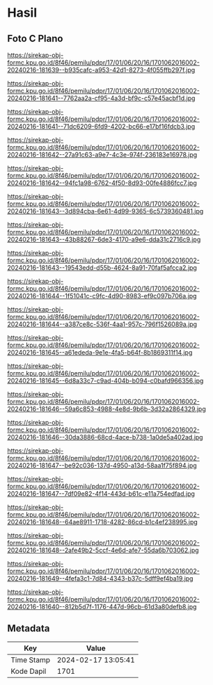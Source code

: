 # Hasil

## Foto C Plano

https://sirekap-obj-formc.kpu.go.id/8f46/pemilu/pdpr/17/01/06/20/16/1701062016002-20240216-181639--b935cafc-a953-42d1-8273-4f055ffb297f.jpg

https://sirekap-obj-formc.kpu.go.id/8f46/pemilu/pdpr/17/01/06/20/16/1701062016002-20240216-181641--7762aa2a-cf95-4a3d-bf9c-c57e45acbf1d.jpg

https://sirekap-obj-formc.kpu.go.id/8f46/pemilu/pdpr/17/01/06/20/16/1701062016002-20240216-181641--71dc6209-6fd9-4202-bc66-e17bf16fdcb3.jpg

https://sirekap-obj-formc.kpu.go.id/8f46/pemilu/pdpr/17/01/06/20/16/1701062016002-20240216-181642--27a91c63-a9e7-4c3e-974f-236183e16978.jpg

https://sirekap-obj-formc.kpu.go.id/8f46/pemilu/pdpr/17/01/06/20/16/1701062016002-20240216-181642--94fc1a98-6762-4f50-8d93-00fe4886fcc7.jpg

https://sirekap-obj-formc.kpu.go.id/8f46/pemilu/pdpr/17/01/06/20/16/1701062016002-20240216-181643--3d894cba-6e61-4d99-9365-6c5739360481.jpg

https://sirekap-obj-formc.kpu.go.id/8f46/pemilu/pdpr/17/01/06/20/16/1701062016002-20240216-181643--43b88267-6de3-4170-a9e6-dda31c2716c9.jpg

https://sirekap-obj-formc.kpu.go.id/8f46/pemilu/pdpr/17/01/06/20/16/1701062016002-20240216-181643--19543edd-d55b-4624-8a91-70faf5afcca2.jpg

https://sirekap-obj-formc.kpu.go.id/8f46/pemilu/pdpr/17/01/06/20/16/1701062016002-20240216-181644--1f51041c-c9fc-4d90-8983-ef9c097b706a.jpg

https://sirekap-obj-formc.kpu.go.id/8f46/pemilu/pdpr/17/01/06/20/16/1701062016002-20240216-181644--a387ce8c-536f-4aa1-957c-796f1526089a.jpg

https://sirekap-obj-formc.kpu.go.id/8f46/pemilu/pdpr/17/01/06/20/16/1701062016002-20240216-181645--a61ededa-9e1e-4fa5-b64f-8b1869311f14.jpg

https://sirekap-obj-formc.kpu.go.id/8f46/pemilu/pdpr/17/01/06/20/16/1701062016002-20240216-181645--6d8a33c7-c9ad-404b-b094-c0bafd966356.jpg

https://sirekap-obj-formc.kpu.go.id/8f46/pemilu/pdpr/17/01/06/20/16/1701062016002-20240216-181646--59a6c853-4988-4e8d-9b6b-3d32a2864329.jpg

https://sirekap-obj-formc.kpu.go.id/8f46/pemilu/pdpr/17/01/06/20/16/1701062016002-20240216-181646--30da3886-68cd-4ace-b738-1a0de5a402ad.jpg

https://sirekap-obj-formc.kpu.go.id/8f46/pemilu/pdpr/17/01/06/20/16/1701062016002-20240216-181647--be92c036-137d-4950-a13d-58aa1f75f894.jpg

https://sirekap-obj-formc.kpu.go.id/8f46/pemilu/pdpr/17/01/06/20/16/1701062016002-20240216-181647--7df09e82-4f14-443d-b61c-e11a754edfad.jpg

https://sirekap-obj-formc.kpu.go.id/8f46/pemilu/pdpr/17/01/06/20/16/1701062016002-20240216-181648--64ae8911-1718-4282-86cd-b1c4ef238995.jpg

https://sirekap-obj-formc.kpu.go.id/8f46/pemilu/pdpr/17/01/06/20/16/1701062016002-20240216-181648--2afe49b2-5ccf-4e6d-afe7-55da6b703062.jpg

https://sirekap-obj-formc.kpu.go.id/8f46/pemilu/pdpr/17/01/06/20/16/1701062016002-20240216-181649--4fefa3c1-7d84-4343-b37c-5dff9ef4ba19.jpg

https://sirekap-obj-formc.kpu.go.id/8f46/pemilu/pdpr/17/01/06/20/16/1701062016002-20240216-181640--812b5d7f-1176-447d-96cb-61d3a80defb8.jpg


## Metadata

| Key        | Value               |
| ---------- | ------------------- |
| Time Stamp | 2024-02-17 13:05:41 |
| Kode Dapil | 1701                |



